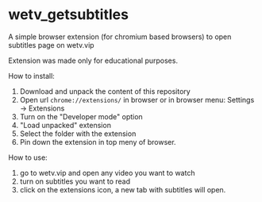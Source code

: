 # wetv_getsubtitles
A simple browser extension (for chromium based browsers) to open subtitles page on wetv.vip

Extension was made only for educational purposes.

How to install: 
1. Download and unpack the content of this repository
2. Open url <code>chrome://extensions/</code> in browser or in browser menu: Settings -> Extensions
3. Turn on the "Developer mode" option
4. "Load unpacked" extension
5. Select the folder with the extension
6. Pin down the extension in top meny of browser.

How to use: 
1. go to wetv.vip and open any video you want to watch
2. turn on subtitles you want to read
3. click on the extensions icon, a new tab with subtitles will open.

